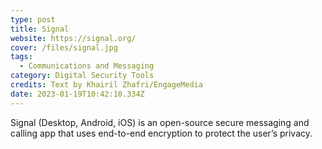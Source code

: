 ```yaml
---
type: post
title: Signal
website: https://signal.org/
cover: /files/signal.jpg
tags:
  - Communications and Messaging
category: Digital Security Tools
credits: Text by Khairil Zhafri/EngageMedia
date: 2023-01-19T10:42:10.334Z
---
```

Signal (Desktop, Android, iOS) is an open-source secure messaging and calling app that uses end-to-end encryption to protect the user’s privacy.